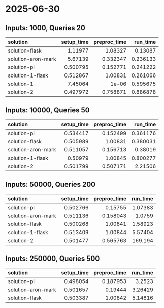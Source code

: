 # 2025-06-30

## Inputs: 1000, Queries 20

| solution           |   setup_time |   preproc_time |   run_time |
|:-------------------|-------------:|---------------:|-----------:|
| solution-flask     |     1.11977  |       1.08327  |   0.13087  |
| solution-aron-mark |     5.67139  |       0.332347 |   0.236133 |
| solution-pl        |     0.500795 |       0.152771 |   0.241222 |
| solution-1-flask   |     0.512867 |       1.00831  |   0.261066 |
| solution-1         |     7.45064  |       1e-06    |   0.595675 |
| solution-2         |     0.497972 |       0.758871 |   0.886878 |

## Inputs: 10000, Queries 50

| solution           |   setup_time |   preproc_time |   run_time |
|:-------------------|-------------:|---------------:|-----------:|
| solution-pl        |     0.534417 |       0.152499 |   0.361176 |
| solution-flask     |     0.505989 |       1.00831  |   0.380031 |
| solution-aron-mark |     0.511057 |       0.156713 |   0.38019  |
| solution-1-flask   |     0.50979  |       1.00845  |   0.800277 |
| solution-2         |     0.501799 |       0.507171 |   2.21506  |

## Inputs: 50000, Queries 200

| solution           |   setup_time |   preproc_time |   run_time |
|:-------------------|-------------:|---------------:|-----------:|
| solution-pl        |     0.502766 |       0.15755  |    1.07383 |
| solution-aron-mark |     0.511136 |       0.158043 |    1.0759  |
| solution-flask     |     0.500268 |       1.00841  |    1.58923 |
| solution-1-flask   |     0.513409 |       1.00844  |    5.57404 |
| solution-2         |     0.501477 |       0.565763 |  169.194   |

## Inputs: 250000, Queries 500

| solution           |   setup_time |   preproc_time |   run_time |
|:-------------------|-------------:|---------------:|-----------:|
| solution-pl        |     0.498054 |       0.187953 |    3.2523  |
| solution-aron-mark |     0.501657 |       0.19444  |    3.26429 |
| solution-flask     |     0.503387 |       1.00842  |    5.14816 |